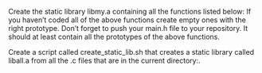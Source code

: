 Create the static library libmy.a containing all the functions listed below:
If you haven’t coded all of the above functions create empty ones with the right prototype.
Don’t forget to push your main.h file to your repository. It should at least contain all the prototypes of the above functions.

Create a script called create_static_lib.sh that creates a static library called liball.a from all the .c files that are in the current directory:.
